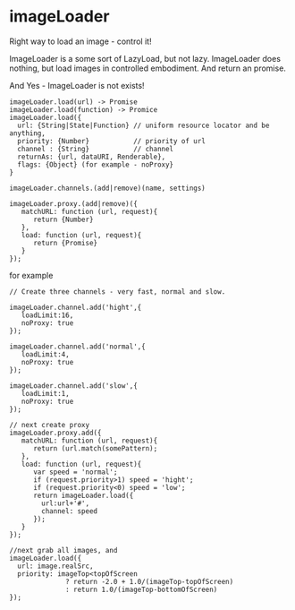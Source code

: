 # imageLoader
Right way to load an image - control it!

ImageLoader is a some sort of LazyLoad, but not lazy.
ImageLoader does nothing, but load images in controlled embodiment. And return an promise.

And Yes - ImageLoader is not exists!

```
imageLoader.load(url) -> Promise
imageLoader.load(function) -> Promice
imageLoader.load({
  url: {String|State|Function} // uniform resource locator and be anything,
  priority: {Number}           // priority of url
  channel : {String}           // channel
  returnAs: {url, dataURI, Renderable},
  flags: {Object} (for example - noProxy}
}

imageLoader.channels.(add|remove)(name, settings)

imageLoader.proxy.(add|remove)({
   matchURL: function (url, request){
      return {Number}
   },
   load: function (url, request){
      return {Promise}
   }
});
```

for example
```
// Create three channels - very fast, normal and slow.

imageLoader.channel.add('hight',{
   loadLimit:16,
   noProxy: true
});

imageLoader.channel.add('normal',{
   loadLimit:4,
   noProxy: true
});

imageLoader.channel.add('slow',{
   loadLimit:1,
   noProxy: true
});

// next create proxy
imageLoader.proxy.add({
   matchURL: function (url, request){
      return (url.match(somePattern);
   },
   load: function (url, request){
      var speed = 'normal';
      if (request.priority>1) speed = 'hight';
      if (request.priority<0) speed = 'low';
      return imageLoader.load({
        url:url+'#',
        channel: speed
      });
   }
});

//next grab all images, and
imageLoader.load({
  url: image.realSrc,
  priority: imageTop<topOfScreen
              ? return -2.0 + 1.0/(imageTop-topOfScreen)
              : return 1.0/(imageTop-bottomOfScreen)
});
```
